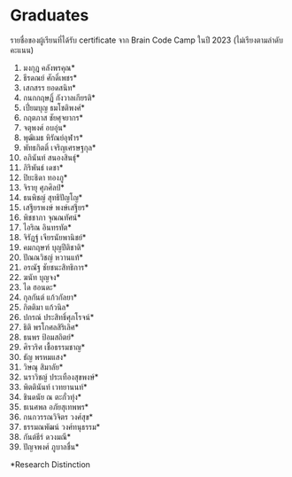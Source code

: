 # Graduates

รายชื่อของผู้เรียนที่ได้รับ certificate จาก Brain Code Camp ในปี 2023 (ไม่เรียงตามลำดับคะแนน)

1. มงกุฎ คลังพรคุณ\*
2. ธีรดณย์ ศักดิ์เพชร\*
3. เสกสรร ยอดสนิท\*
4. กนกกฤษฏิ์ กังวาลเกียรติ\*
5. เปี่ยมบุญ ธมโชติพงศ์\*
6. กฤตภาส ชัยศุจยากร\*
7. จตุพงศ์ อบอุ่น\*
8. พุฒิเมธ หิรัณย์อุฬาร\*
9. พัทธกิตติ์ เจริญเศรษฐกุล\*
10. อภินันท์ สนองสินธุ์\*
11. ภิริพันธ์ เดชา\*
12. ปิยะธิดา ทองภู\*
13. จิรายุ ศุภศิลป์\*
14. ธนพิชญ์ สุทธิปัญโญ\*
15. เสฐียรพงษ์ พงษ์เสฐียร\*
16. พิชชาภา จุณณทัศน์\*
17. ไอริณ อินทรทัต\*
18. จิรัฎฐ์ เจียรนัยพานิชย์\*
19. คมกฤษฑ์ บุญปีติชาติ\*
20. ปัณณวิชญ์ หวานแท้\*
21. อรณัฐ ชัยชนะสิทธิการ\*
22. ฆนัท บุญจง\*
23. ได ฮอนดะ\*
24. กุลกันต์ แก้วกัลยา\*
25. กิตติมา แก้วนิล\*
26. ปกรณ์ ประสิทธิ์ศุภโรจน์\*
27. ธิติ พรโกศลสิริเลิศ\*
28. ธนพร ป้อมสถิตย์\*
29. ศิรวริศ เชื้อธรรมชาญ\*
30. ธัญ พรหมแสง\*
31. วิษณุ สิมาลัย\*
32. นราวิชญ์ ประเทืองสุขพงษ์\*
33. พิตตินันท์ เวทยานนท์\*
34. ชินดนัย ณ ตะกั่วทุ่ง\*
35. ธเนศพล อภัยสุเทพพร\*
36. กนกวรรณวิจิตร วงศ์สุข\*
37. ธรรมณพัฒน์ วงศ์ทนุธรรม\*
38. กันต์ธีร์ ดวงมณี\*
39. ปัญจพงศ์ ภูบาลชื่น\*

\*Research Distinction

